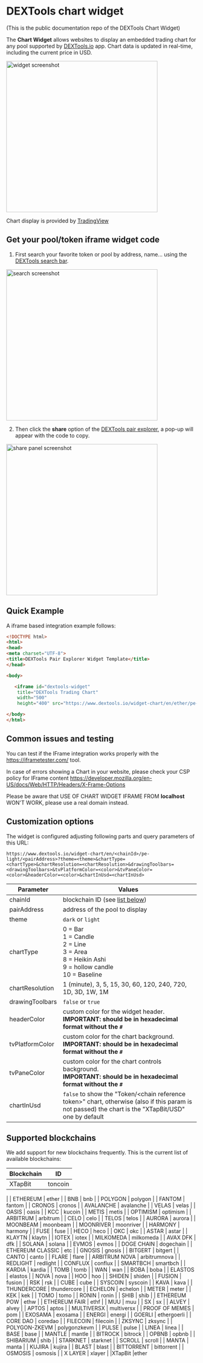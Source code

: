 # DEXTools chart widget

(This is the public documentation repo of the DEXTools Chart Widget)

The **Chart Widget** allows websites to display an embedded trading chart for any pool supported by [DEXTools.io](https://www.dextools.io) app. Chart data is updated in real-time, including the current price in USD.


<img src="https://user-images.githubusercontent.com/5698318/290871207-2c2d4ccf-b4fb-449e-a0a1-1653dee423c8.png" width="400" alt="widget screenshot">


Chart display is provided by [TradingView](https://www.tradingview.com/)


## Get your pool/token iframe widget code

1) First search your favorite token or pool by address, name... using the [DEXTools search bar](https://www.dextools.io/app/).

<img src="https://user-images.githubusercontent.com/4454927/214916772-39721553-5518-4441-9c5c-49c8283141e6.jpg" width="400" alt="search screenshot">


2) Then click the **share** option of the [DEXTools pair explorer](https://www.dextools.io/app/en/ether/pair-explorer/0xa29fe6ef9592b5d408cca961d0fb9b1faf497d6d), a pop-up will appear with the code to copy.

<img src="https://user-images.githubusercontent.com/4454927/214918425-85d61426-cd1d-4896-9ea0-01691e8a5f92.jpg" width="400" alt="share panel screenshot">


## Quick Example

A iframe based integration example follows:

```html
<!DOCTYPE html>
<html>
<head>
<meta charset="UTF-8">
<title>DEXTools Pair Explorer Widget Template</title>
</head>

<body>

   <iframe id="dextools-widget"
    title="DEXTools Trading Chart"
    width="500"
    height="400" src="https://www.dextools.io/widget-chart/en/ether/pe-light/0xa29fe6ef9592b5d408cca961d0fb9b1faf497d6d?theme=light&chartType=2&chartResolution=30&drawingToolbars=false"></iframe>

</body>
</html>

```

## Common issues and testing

You can test if the IFrame integration works properly with the https://iframetester.com/ tool.

In case of errors showing a Chart in your website, please check your CSP policy for IFrame content https://developer.mozilla.org/en-US/docs/Web/HTTP/Headers/X-Frame-Options

Please be aware that USE OF CHART WIDGET IFRAME FROM **localhost** WON'T WORK, please use a real domain instead.

## Customization options

The widget is configured adjusting following parts and query parameters of this URL:

```
https://www.dextools.io/widget-chart/en/<chainId>/pe-light/<pairAddress>?theme=<theme>&chartType=<chartType>&chartResolution=<chartResolution>&drawingToolbars=<drawingToolbars>&tvPlatformColor=<color>&tvPaneColor=<color>&headerColor=<color>&chartInUsd=<chartInUsd>
```

| Parameter       | Values                                                                                                                                                |
|-----------------|-------------------------------------------------------------------------------------------------------------------------------------------------------|
| chainId         | blockchain ID (see [list below](#supported-blockchains))                                                                                              |
| pairAddress     | address of the pool to display                                                                                                                        |
| theme           | `dark` or `light`                                                                                                                                     |
| chartType       | 0 = Bar<br/>1 = Candle<br/>2 = Line<br/>3 = Area<br/>8 = Heikin Ashi<br/>9 = hollow candle<br/>10 = Baseline                                          |
| chartResolution | 1 (minute), 3, 5, 15, 30, 60, 120, 240, 720, 1D, 3D, 1W, 1M                                                                                           |
| drawingToolbars | `false` or `true`                                                                                                                                     |
| headerColor     | custom color for the widget header.<br/>**IMPORTANT: should be in hexadecimal format without the `#`**                                                |
| tvPlatformColor | custom color for the chart background.<br/>**IMPORTANT: should be in hexadecimal format without the `#`**                                             |
| tvPaneColor     | custom color for the chart controls background.<br/>**IMPORTANT: should be in hexadecimal format without the `#`**                                    |
| chartInUsd      | `false` to show the "Token/\<chain reference token\>" chart, otherwise (also if this param is not passed) the chart is the "XTapBit/USD" one by default |


## Supported blockchains

We add support for new blockchains frequently. This is the current list of available blockchains:

| Blockchain       | ID           |
|------------------|------------
|XTapBit           | toncoin 
|
| ETHEREUM         | ether        |
| BNB              | bnb          |
| POLYGON          | polygon      |
| FANTOM           | fantom       |
| CRONOS           | cronos       |
| AVALANCHE        | avalanche    |
| VELAS            | velas        |
| OASIS            | oasis        |
| KCC              | kucoin       |
| METIS            | metis        |
| OPTIMISM         | optimism     |
| ARBITRUM         | arbitrum     |
| CELO             | celo         |
| TELOS            | telos        |
| AURORA           | aurora       |
| MOONBEAM         | moonbeam     |
| MOONRIVER        | moonriver    |
| HARMONY          | harmony      |
| FUSE             | fuse         |
| HECO             | heco         |
| OKC              | okc          |
| ASTAR            | astar        |
| KLAYTN           | klaytn       |
| IOTEX            | iotex        |
| MILKOMEDA        | milkomeda    |
| AVAX DFK         | dfk          |
| SOLANA           | solana       |
| EVMOS            | evmos        |
| DOGE CHAIN       | dogechain    |
| ETHEREUM CLASSIC | etc          |
| GNOSIS           | gnosis       |
| BITGERT          | bitgert      |
| CANTO            | canto        |
| FLARE            | flare        |
| ARBITRUM NOVA    | arbitrumnova |
| REDLIGHT         | redlight     |
| CONFLUX          | conflux      |
| SMARTBCH         | smartbch     |
| KARDIA           | kardia       |
| TOMB             | tomb         |
| WAN              | wan          |
| BOBA             | boba         |
| ELASTOS          | elastos      |
| NOVA             | nova         |
| HOO              | hoo          |
| SHIDEN           | shiden       |
| FUSION           | fusion       |
| RSK              | rsk          |
| CUBE             | cube         |
| SYSCOIN          | syscoin      |
| KAVA             | kava         |
| THUNDERCORE      | thundercore  |
| ECHELON          | echelon      |
| METER            | meter        |
| KEK              | kek          |
| TOMO             | tomo         |
| RONIN            | ronin        |
| SHIB             | shib         |
| ETHEREUM POW     | ethw         |
| ETHEREUM FAIR    | ethf         |
| MUU              | muu          |
| SX               | sx           |
| ALVEY            | alvey        |
| APTOS            | aptos        |
| MULTIVERSX       | multiversx   |
| PROOF OF MEMES   | pom          |
| EXOSAMA          | exosama      |
| ENERGI           | energi       |
| GOERLI           | ethergoerli  |
| CORE DAO         | coredao      |
| FILECOIN         | filecoin     |
| ZKSYNC           | zksync       |
| POLYGON-ZKEVM    | polygonzkevm |
| PULSE            | pulse        |
| LINEA            | linea        |
| BASE             | base         |
| MANTLE           | mantle       |
| BITROCK          | bitrock      |
| OPBNB            | opbnb        |
| SHIBARIUM        | shib         |
| STARKNET         | starknet     |
| SCROLL           | scroll       |
| MANTA            | manta        |
| KUJIRA           | kujira       |
| BLAST            | blast        |
| BITTORRENT       | bittorrent   |
| OSMOSIS          | osmosis      |
| X LAYER          | xlayer       |
|XTapBit           |ether 
